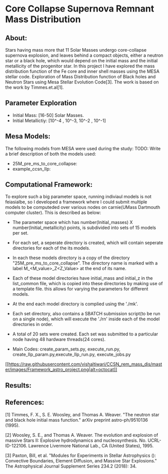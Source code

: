 # Core Collapse Supernova Remnant Mass Distribution

## About:
Stars having mass more that 11 Solar Masses undergo core-collapse supernova explosion, and leaves behind a compact objects, either a neutron star or a black hole, which would depend on the initial mass and the initial metallicity of the progenitor star.
In this project I have explored the mass distribution function of the Fe core and inner shell masses using the MESA stellar code.
Exploration of Mass Distribution function of Black holes and Neutron Stars using Mesa Stellar Evolution Code[3]. The work is based on the work by Timmes.et.al[1].

## Parameter Exploration
- Initial Mass: [16-50] Solar Masses.
- Initial Metallictiy: [10^-4 , 10^-3, 10^-2 , 10^-1]

## Mesa Models:
The following models from MESA were used during the study:
TODO: Write a brief description of both the models used:
- 25M_pre_ms_to_core_collapse:
- example_ccsn_IIp:

## Computational Framework:
To explore such a big parameter space, running indiviaul models is not feiasialbe, so I developed a framework where I could submit multiple models to be computeded over various nodes on carnie(UMass Dartmouth computer cluster). This is described as below:

- The parameter space which has number(Initial_masses) X number(Initial_metallicity) points, is subdivided into sets of 15 models  per set.
- For each set, a seperate directory is created, which will contain seperate directories for each of the its models.
- In each these models directory is a copy of the directory "25M_pre_ms_to_core_collapse". The directory name is marked with a label M_<M_value>_Z<Z_Value> at the end of its name.
- Each of these model directories have initial_mass and initial_z in the list_common file, which is copied into these directories by making use of a template file. this allows for varying the parameters for different models.
- At the end each model directory is complied using the './mk'.

- Each set directory, also contains a SBATCH submission script(to be run on a single node), which will execute the './rn' inside each of the model directories in order.

- A total of 20 sets were created. Each set was submitted to a particular node having 48 hardware threads(24 cores).

- Main Codes: create_param_sets.py, execute_run.py, create_IIp_param.py,execute_IIp_run.py, execute_jobs.py

[[https://raw.githubusercontent.com/vishaltiwari/CCSN_rem_mass_dis/master/images/Framework_astro_project.png|alt=octocat]]

 
## Results:

## References:
[1] Timmes, F. X., S. E. Woosley, and Thomas A. Weaver. "The neutron star and black hole initial mass function." arXiv preprint astro-ph/9510136 (1995). 

[2] Woosley, S. E., and Thomas A. Weaver. The evolution and explosion of massive Stars II: Explosive hydrodynamics and nucleosynthesis. No. UCRL-ID-122106. Lawrence Livermore National Lab., CA (United States), 1995. 

[3] Paxton, Bill, et al. "Modules for Experiments in Stellar Astrophysics (): Convective Boundaries, Element Diffusion, and Massive Star Explosions." The Astrophysical Journal Supplement Series 234.2 (2018): 34.
